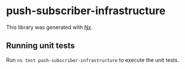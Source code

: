 # push-subscriber-infrastructure

This library was generated with [Nx](https://nx.dev).

## Running unit tests

Run `nx test push-subscriber-infrastructure` to execute the unit tests.
